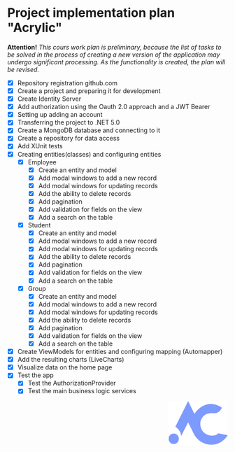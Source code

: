 # Project implementation plan "Acrylic" 

<strong>Attention!</strong> *This cours work plan is preliminary, because the list of tasks to be solved in the process of creating a new version of the application may undergo significant processing. As the functionality is created, the plan will be revised.*

* [x] Repository registration github.com
* [x] Create a project and preparing it for development
* [x] Create Identity Server
* [x] Add authorization using the Oauth 2.0 approach and a JWT Bearer
* [x] Setting up adding an account
* [x] Transferring the project to .NET 5.0
* [x] Create a MongoDB database and connecting to it
* [x] Create a repository for data access
* [x] Add XUnit tests
* [x] Creating entities(classes) and configuring entities
    * [x] Employee
        * [x] Create an entity and model
        * [x] Add modal windows to add a new record
        * [x] Add modal windows for updating records
        * [x] Add the ability to delete records
        * [x] Add pagination
        * [x] Add validation for fields on the view
        * [x] Add a search on the table
    * [x] Student
        * [x] Create an entity and model
        * [x] Add modal windows to add a new record
        * [x] Add modal windows for updating records
        * [x] Add the ability to delete records
        * [x] Add pagination
        * [x] Add validation for fields on the view
        * [x] Add a search on the table
    * [x] Group 
        * [x] Create an entity and model
        * [x] Add modal windows to add a new record
        * [x] Add modal windows for updating records
        * [x] Add the ability to delete records
        * [x] Add pagination
        * [x] Add validation for fields on the view
        * [x] Add a search on the table
* [x] Create ViewModels for entities and configuring mapping (Automapper)
* [x] Add the resulting charts (LiveCharts)
* [x] Visualize data on the home page
* [x] Test the app
    * [x] Test the AuthorizationProvider
    * [x] Test the main business logic services

<img align="right" src="AcrylicWindow.Client.View/Images/Logo.png" width="135" height="100">
